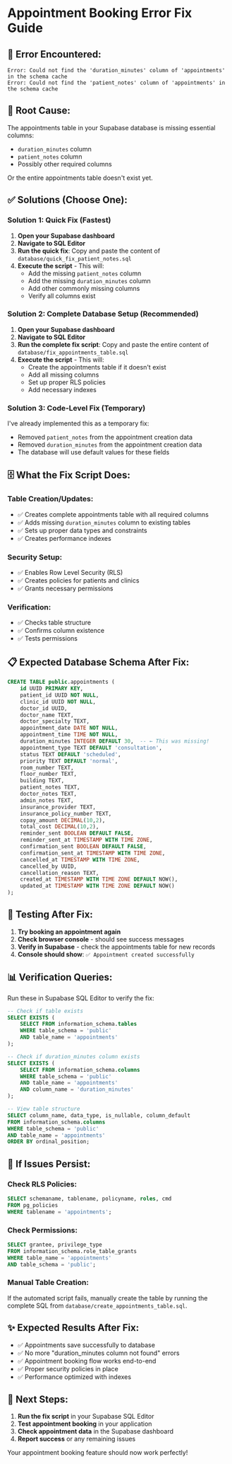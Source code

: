 # Appointment Booking Error Fix Guide

## 🚨 **Error Encountered:**
```
Error: Could not find the 'duration_minutes' column of 'appointments' in the schema cache
Error: Could not find the 'patient_notes' column of 'appointments' in the schema cache
```

## 🔧 **Root Cause:**
The appointments table in your Supabase database is missing essential columns:
- `duration_minutes` column
- `patient_notes` column  
- Possibly other required columns

Or the entire appointments table doesn't exist yet.

## ✅ **Solutions (Choose One):**

### **Solution 1: Quick Fix (Fastest)**

1. **Open your Supabase dashboard**
2. **Navigate to SQL Editor**
3. **Run the quick fix**: Copy and paste the content of `database/quick_fix_patient_notes.sql`
4. **Execute the script** - This will:
   - Add the missing `patient_notes` column
   - Add the missing `duration_minutes` column
   - Add other commonly missing columns
   - Verify all columns exist

### **Solution 2: Complete Database Setup (Recommended)**

1. **Open your Supabase dashboard**
2. **Navigate to SQL Editor**
3. **Run the complete fix script**: Copy and paste the entire content of `database/fix_appointments_table.sql`
4. **Execute the script** - This will:
   - Create the appointments table if it doesn't exist
   - Add all missing columns
   - Set up proper RLS policies
   - Add necessary indexes

### **Solution 3: Code-Level Fix (Temporary)**

I've already implemented this as a temporary fix:
- Removed `patient_notes` from the appointment creation data
- Removed `duration_minutes` from the appointment creation data
- The database will use default values for these fields

## 🗄️ **What the Fix Script Does:**

### **Table Creation/Updates:**
- ✅ Creates complete appointments table with all required columns
- ✅ Adds missing `duration_minutes` column to existing tables
- ✅ Sets up proper data types and constraints
- ✅ Creates performance indexes

### **Security Setup:**
- ✅ Enables Row Level Security (RLS)
- ✅ Creates policies for patients and clinics
- ✅ Grants necessary permissions

### **Verification:**
- ✅ Checks table structure
- ✅ Confirms column existence
- ✅ Tests permissions

## 📋 **Expected Database Schema After Fix:**

```sql
CREATE TABLE public.appointments (
    id UUID PRIMARY KEY,
    patient_id UUID NOT NULL,
    clinic_id UUID NOT NULL,
    doctor_id UUID,
    doctor_name TEXT,
    doctor_specialty TEXT,
    appointment_date DATE NOT NULL,
    appointment_time TIME NOT NULL,
    duration_minutes INTEGER DEFAULT 30,  -- ← This was missing!
    appointment_type TEXT DEFAULT 'consultation',
    status TEXT DEFAULT 'scheduled',
    priority TEXT DEFAULT 'normal',
    room_number TEXT,
    floor_number TEXT,
    building TEXT,
    patient_notes TEXT,
    doctor_notes TEXT,
    admin_notes TEXT,
    insurance_provider TEXT,
    insurance_policy_number TEXT,
    copay_amount DECIMAL(10,2),
    total_cost DECIMAL(10,2),
    reminder_sent BOOLEAN DEFAULT FALSE,
    reminder_sent_at TIMESTAMP WITH TIME ZONE,
    confirmation_sent BOOLEAN DEFAULT FALSE,
    confirmation_sent_at TIMESTAMP WITH TIME ZONE,
    cancelled_at TIMESTAMP WITH TIME ZONE,
    cancelled_by UUID,
    cancellation_reason TEXT,
    created_at TIMESTAMP WITH TIME ZONE DEFAULT NOW(),
    updated_at TIMESTAMP WITH TIME ZONE DEFAULT NOW()
);
```

## 🧪 **Testing After Fix:**

1. **Try booking an appointment again**
2. **Check browser console** - should see success messages
3. **Verify in Supabase** - check the appointments table for new records
4. **Console should show**: `✅ Appointment created successfully`

## 📊 **Verification Queries:**

Run these in Supabase SQL Editor to verify the fix:

```sql
-- Check if table exists
SELECT EXISTS (
    SELECT FROM information_schema.tables 
    WHERE table_schema = 'public' 
    AND table_name = 'appointments'
);

-- Check if duration_minutes column exists
SELECT EXISTS (
    SELECT FROM information_schema.columns 
    WHERE table_schema = 'public' 
    AND table_name = 'appointments' 
    AND column_name = 'duration_minutes'
);

-- View table structure
SELECT column_name, data_type, is_nullable, column_default
FROM information_schema.columns 
WHERE table_schema = 'public' 
AND table_name = 'appointments'
ORDER BY ordinal_position;
```

## 🔄 **If Issues Persist:**

### **Check RLS Policies:**
```sql
SELECT schemaname, tablename, policyname, roles, cmd
FROM pg_policies 
WHERE tablename = 'appointments';
```

### **Check Permissions:**
```sql
SELECT grantee, privilege_type
FROM information_schema.role_table_grants 
WHERE table_name = 'appointments' 
AND table_schema = 'public';
```

### **Manual Table Creation:**
If the automated script fails, manually create the table by running the complete SQL from `database/create_appointments_table.sql`.

## ✨ **Expected Results After Fix:**

- ✅ Appointments save successfully to database
- ✅ No more "duration_minutes column not found" errors
- ✅ Appointment booking flow works end-to-end
- ✅ Proper security policies in place
- ✅ Performance optimized with indexes

## 🚀 **Next Steps:**

1. **Run the fix script** in your Supabase SQL Editor
2. **Test appointment booking** in your application
3. **Check appointment data** in the Supabase dashboard
4. **Report success** or any remaining issues

Your appointment booking feature should now work perfectly!